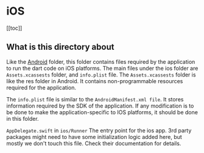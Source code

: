 # iOS

[[toc]]

## What is this directory about

Like the [Android](2.d_android.md) folder, this folder contains files required by the application to run the dart code on iOS platforms. The main files under the ios folder are `Assets.xcassests` folder, and `info.plist` file. The `Assets.xcassests` folder is like the res folder in Android. It contains non-programmable resources required for the application.

The `info.plist` file is similar to the `AndroidManifest.xml file`. It stores information required by the SDK of the application. If any modification is to be done to make the application-specific to IOS platforms, it should be done in this folder.

`AppDelegate.swift` in `ios/Runner` The entry point for the ios app. 3rd party packages might need to have some initialization logic added here, but mostly we don't touch this file. Check their documentation for details.


